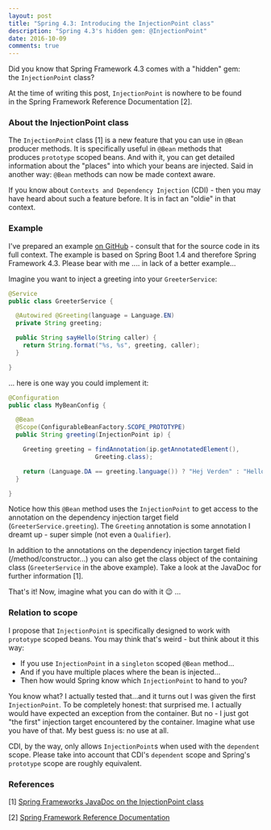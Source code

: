 ```yaml
---
layout: post
title: "Spring 4.3: Introducing the InjectionPoint class"
description: "Spring 4.3's hidden gem: @InjectionPoint"
date: 2016-10-09
comments: true
---
```


Did you know that Spring Framework 4.3 comes with a "hidden" gem: the `InjectionPoint` class?

At the time of writing this post, `InjectionPoint` is nowhere to be found in the Spring Framework Reference Documentation [2].

### About the InjectionPoint class
The `InjectionPoint` class [1] is a new feature that you can use in `@Bean` producer methods. It is specifically useful in `@Bean` methods that produces `prototype` scoped beans. And with it, you can get detailed information about the "places" into which your beans are injected. Said in another way: `@Bean` methods can now be made context aware.

If you know about `Contexts and Dependency Injection` (CDI) - then you may have heard about such a feature before. It is in fact an "oldie" in that context.

### Example
I've prepared an example [on GitHub](https://github.com/nickymoelholm/smallexamples/tree/master/hello-spring43-injectionpoint) - consult that for the source code in its full context. The example is based on Spring Boot 1.4 and therefore Spring Framework 4.3. Please bear with me .... in lack of a better example...

Imagine you want to inject a greeting into your `GreeterService`:

```java
@Service
public class GreeterService {

  @Autowired @Greeting(language = Language.EN)
  private String greeting;

  public String sayHello(String caller) {
    return String.format("%s, %s", greeting, caller);
  }

}
```

... here is one way you could implement it:

```java
@Configuration
public class MyBeanConfig {

  @Bean
  @Scope(ConfigurableBeanFactory.SCOPE_PROTOTYPE)
  public String greeting(InjectionPoint ip) {

    Greeting greeting = findAnnotation(ip.getAnnotatedElement(),
                        Greeting.class);

    return (Language.DA == greeting.language()) ? "Hej Verden" : "Hello World";
  }

}
```

Notice how this `@Bean` method uses the `InjectionPoint` to get access to the annotation on the dependency injection target field (`GreeterService.greeting`). The `Greeting` annotation is some annotation I dreamt up - super simple (not even a `Qualifier`).

In addition to the annotations on the dependency injection target field (/method/constructor...) you can also get the class object of the containing class (`GreeterService` in the above example). Take a look at the JavaDoc for further information [1].

That's it! Now, imagine what you can do with it 😉 ...

### Relation to scope
I propose that `InjectionPoint` is specifically designed to work with `prototype` scoped beans. You may think that's weird - but think about it this way:

- If you use `InjectionPoint` in a `singleton` scoped `@Bean` method...
- And if you have multiple places where the bean is injected...
- Then how would Spring know which `InjectionPoint` to hand to you?

You know what? I actually tested that...and it turns out I was given the first `InjectionPoint`. To be completely honest: that surprised me. I actually would have expected an exception from the container. But no - I just got "the first" injection target encountered by the container. Imagine what use you have of that. My best guess is: no use at all. 

CDI, by the way, only allows `InjectionPoint`s when used with the `dependent` scope. Please take into account that CDI's `dependent` scope and Spring's `prototype` scope are roughly equivalent.

### References
[1] [Spring Frameworks JavaDoc on the InjectionPoint class](http://docs.spring.io/spring-framework/docs/current/javadoc-api/org/springframework/beans/factory/InjectionPoint.html)

[2] [Spring Framework Reference Documentation](http://docs.spring.io/spring/docs/current/spring-framework-reference/htmlsingle/)


